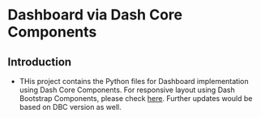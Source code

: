 
# Dashboard via Dash Core Components
## Introduction
* THis project contains the Python files for Dashboard implementation using Dash Core Components. For responsive layout using Dash Bootstrap Components, please check [here](https://github.com/MengyaoHuang/Community-College-Research/tree/master/Dashboard/Dashboard%20DBC). Further updates would be based on DBC version as well.
